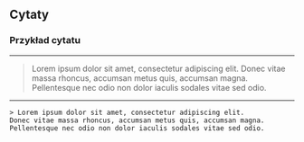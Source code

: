 ## Cytaty


### Przykład cytatu

---
> Lorem ipsum dolor sit amet, consectetur adipiscing elit.
Donec vitae massa rhoncus, accumsan metus quis, accumsan magna.
Pellentesque nec odio non dolor iaculis sodales vitae sed odio.

---
```
> Lorem ipsum dolor sit amet, consectetur adipiscing elit.
Donec vitae massa rhoncus, accumsan metus quis, accumsan magna.
Pellentesque nec odio non dolor iaculis sodales vitae sed odio.
```